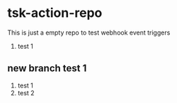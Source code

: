 # tsk-action-repo
This is just a empty repo to test webhook event triggers
1. test 1

## new branch test 1
1. test 1
2. test 2
